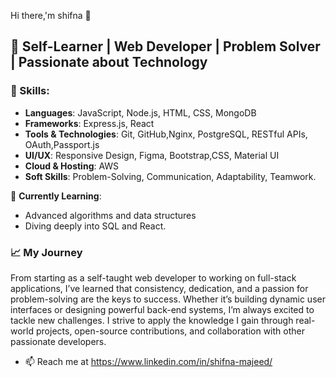Hi there,'m shifna 👋
## 🚀 Self-Learner | Web Developer | Problem Solver | Passionate about Technology

### 🔧 Skills: 
- **Languages**: JavaScript, Node.js, HTML, CSS, MongoDB
- **Frameworks**: Express.js, React
- **Tools & Technologies**: Git, GitHub,Nginx, PostgreSQL, RESTful APIs, OAuth,Passport.js
- **UI/UX**: Responsive Design, Figma, Bootstrap,CSS, Material UI
- **Cloud & Hosting**: AWS
- **Soft Skills**: Problem-Solving, Communication, Adaptability, Teamwork.


🌱 **Currently Learning**:
- Advanced algorithms and data structures
- Diving deeply into SQL and React.


### 📈 My Journey
From starting as a self-taught web developer to working on full-stack applications, I’ve learned that consistency, dedication, and a passion for problem-solving are the keys to success. Whether it’s building dynamic user interfaces or designing powerful back-end systems, I’m always excited to tackle new challenges. I strive to apply the knowledge I gain through real-world projects, open-source contributions, and collaboration with other passionate developers.

- 📫 Reach me at https://www.linkedin.com/in/shifna-majeed/
